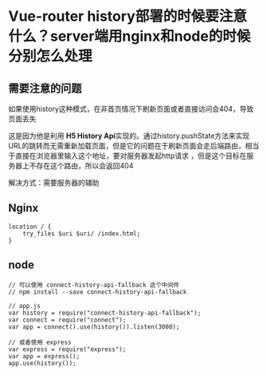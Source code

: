 # Vue-router history部署的时候要注意什么？server端用nginx和node的时候分别怎么处理

## 需要注意的问题

如果使用history这种模式，在非首页情况下刷新页面或者直接访问会404，导致页面丢失

这是因为他是利用 **H5 History Api**实现的。通过history.pushState方法来实现URL的跳转而无需重新加载页面，但是它的问题在于刷新页面会走后端路由，相当于直接在浏览器里输入这个地址，要对服务器发起http请求
，但是这个目标在服务器上不存在这个路由，所以会返回404

解决方式：需要服务器的辅助

## Nginx

```
location / {
    try_files $uri $uri/ /index.html;
}
```

## node

```
// 可以使用 connect-history-api-fallback 这个中间件
// npm install --save connect-history-api-fallback

// app.js
var history = require("connect-history-api-fallback");
var connect = require("connect");
var app = connect().use(history()).listen(3000);

// 或者使用 express
var express = require("express");
var app = express();
app.use(history());
```